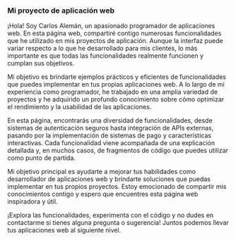 <link rel="stylesheet" href="https://www.w3schools.com/w3css/4/w3.css"/>
<div class="w3-container">
	<h3>
		Mi proyecto de aplicación web
	</h3>
</div>
<div class="w3-container">
	<p>
		¡Hola! Soy Carlos Alemán, un apasionado programador de aplicaciones web. En esta página web, compartiré contigo numerosas funcionalidades que he utilizado en mis proyectos de aplicación. Aunque la interfaz puede variar respecto a lo que he desarrollado para mis clientes, lo más importante es que todas las funcionalidades realmente funcionen y cumplan sus objetivos.
	</p>
	<p>
		Mi objetivo es brindarte ejemplos prácticos y eficientes de funcionalidades que puedes implementar en tus propias aplicaciones web. A lo largo de mi experiencia como programador, he trabajado en una amplia variedad de proyectos y he adquirido un profundo conocimiento sobre cómo optimizar el rendimiento y la usabilidad de las aplicaciones.
	</p>
	<p>
		En esta página, encontrarás una diversidad de funcionalidades, desde sistemas de autenticación seguros hasta integración de APIs externas, pasando por la implementación de sistemas de pago y características interactivas. Cada funcionalidad viene acompañada de una explicación detallada y, en muchos casos, de fragmentos de código que puedes utilizar como punto de partida.
	</p>
	<p>
		Mi objetivo principal es ayudarte a mejorar tus habilidades como desarrollador de aplicaciones web y brindarte soluciones que puedas implementar en tus propios proyectos. Estoy emocionado de compartir mis conocimientos contigo y espero que encuentres esta página web inspiradora y útil.
	</p>
	<p>
		¡Explora las funcionalidades, experimenta con el código y no dudes en contactarme si tienes alguna pregunta o sugerencia! Juntos podemos llevar tus aplicaciones web al siguiente nivel.
	</p>
</div>
<!-- <div class="">
	Referencias
	<ol>
		<li>
			<a href="https://adminlte.io" target="_blank">
				adminlte
			</a>
		</li>
	</ol>
</div> -->
<!-- / -->
<!-- /.w3-container -->
